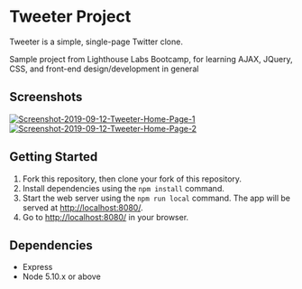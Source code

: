 # Tweeter Project

Tweeter is a simple, single-page Twitter clone.

Sample project from Lighthouse Labs Bootcamp, for learning AJAX, JQuery, CSS, and front-end design/development in general

## Screenshots
<a href="https://postimg.cc/CBcBbTDz" target="_blank"><img src="https://i.postimg.cc/Bb0T9Jnc/Screenshot-2019-09-12-Tweeter-Home-Page-1.png" alt="Screenshot-2019-09-12-Tweeter-Home-Page-1"/></a> <a href="https://postimg.cc/p9tFHBRX" target="_blank"><img src="https://i.postimg.cc/hGXbVCYx/Screenshot-2019-09-12-Tweeter-Home-Page-2.png" alt="Screenshot-2019-09-12-Tweeter-Home-Page-2"/></a>

## Getting Started

1. Fork this repository, then clone your fork of this repository.
2. Install dependencies using the `npm install` command.
3. Start the web server using the `npm run local` command. The app will be served at <http://localhost:8080/>.
4. Go to <http://localhost:8080/> in your browser.

## Dependencies

- Express
- Node 5.10.x or above
